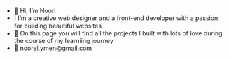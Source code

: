 - 🦢 Hi, I’m Noor!
- 🕯 I’m a creative web designer and a front-end developer with a passion for building beautiful websites 
- 🤍 On this page you will find all the projects I built with lots of love during the course of my learniing journey
- 💌 noorel.ymen@gmail.com
